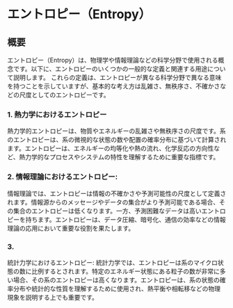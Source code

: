 # エントロピー（Entropy）
## 概要
エントロピー（Entropy）は、物理学や情報理論などの科学分野で使用される概念です。以下に、エントロピーのいくつかの一般的な定義と関連する用途について説明します。
これらの定義は、エントロピーが異なる科学分野で異なる意味を持つことを示していますが、基本的な考え方は乱雑さ、無秩序さ、不確かさなどの尺度としてのエントロピーです。

### 1. 熱力学におけるエントロピー
熱力学的エントロピーは、物質やエネルギーの乱雑さや無秩序さの尺度です。系のエントロピーは、系の微視的な状態の数や配置の確率分布に基づいて計算されます。エントロピーは、エネルギーの均等化や熱の流れ、化学反応の方向性など、熱力学的なプロセスやシステムの特性を理解するために重要な指標です。

### 2. 情報理論におけるエントロピー: 
情報理論では、エントロピーは情報の不確かさや予測可能性の尺度として定義されます。情報源からのメッセージやデータの集合がより予測可能である場合、その集合のエントロピーは低くなります。一方、予測困難なデータは高いエントロピーを持ちます。エントロピーは、データ圧縮、暗号化、通信の効率などの情報理論の応用において重要な役割を果たします。

### 3.
統計力学におけるエントロピー: 統計力学では、エントロピーは系のマイクロ状態の数に比例するとされます。特定のエネルギー状態にある粒子の数が非常に多い場合、その系のエントロピーは高くなります。エントロピーは、系の状態の確率分布や統計的な性質を理解するために使用され、熱平衡や相転移などの物理現象を説明する上でも重要です。

